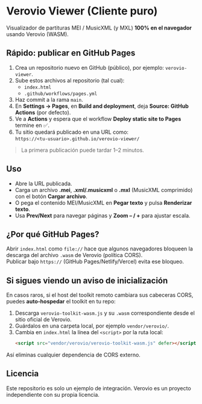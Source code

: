 # Verovio Viewer (Cliente puro)

Visualizador de partituras MEI / MusicXML (y MXL) **100% en el navegador** usando Verovio (WASM).

## Rápido: publicar en GitHub Pages

1. Crea un repositorio nuevo en GitHub (público), por ejemplo: `verovio-viewer`.
2. Sube estos archivos al repositorio (tal cual):  
   - `index.html`  
   - `.github/workflows/pages.yml`  
3. Haz commit a la rama `main`.
4. En **Settings → Pages**, en **Build and deployment**, deja **Source: GitHub Actions** (por defecto).
5. Ve a **Actions** y espera que el workflow **Deploy static site to Pages** termine en ✅.
6. Tu sitio quedará publicado en una URL como:  
   `https://<tu-usuario>.github.io/verovio-viewer/`

> La primera publicación puede tardar 1–2 minutos.

## Uso

- Abre la URL publicada.  
- Carga un archivo **.mei**, **.xml/.musicxml** o **.mxl** (MusicXML comprimido) con el botón **Cargar archivo**.  
- O pega el contenido MEI/MusicXML en **Pegar texto** y pulsa **Renderizar texto**.  
- Usa **Prev/Next** para navegar páginas y **Zoom – / +** para ajustar escala.

## ¿Por qué GitHub Pages?

Abrir `index.html` como `file://` hace que algunos navegadores bloqueen la descarga del archivo `.wasm` de Verovio (política CORS).  
Publicar bajo `https://` (GitHub Pages/Netlify/Vercel) evita ese bloqueo.

## Si sigues viendo un aviso de inicialización

En casos raros, si el host del toolkit remoto cambiara sus cabeceras CORS, puedes **auto‑hospedar** el toolkit en tu repo:

1. Descarga `verovio-toolkit-wasm.js` y su `.wasm` correspondiente desde el sitio oficial de Verovio.  
2. Guárdalos en una carpeta local, por ejemplo `vendor/verovio/`.  
3. Cambia en `index.html` la línea del `<script>` por la ruta local:
   ```html
   <script src="vendor/verovio/verovio-toolkit-wasm.js" defer></script>
   ```

Así eliminas cualquier dependencia de CORS externo.

## Licencia

Este repositorio es solo un ejemplo de integración. Verovio es un proyecto independiente con su propia licencia.